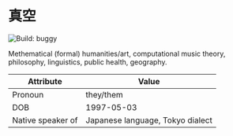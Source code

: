 # 真空

![Build: buggy](https://img.shields.io/badge/build-buggy-yellow)

Methematical (formal) humanities/art, computational music theory, philosophy, linguistics, public health, geography.

Attribute | Value
----------|-------
Pronoun | they/them
DOB | 1997-05-03
Native speaker of | Japanese language, Tokyo dialect
